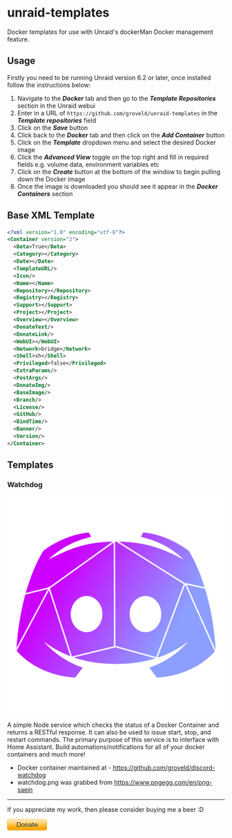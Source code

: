 # unraid-templates

Docker templates for use with Unraid's dockerMan Docker management feature.

## Usage

Firstly you need to be running Unraid version 6.2 or later, once installed follow the instructions below:

1. Navigate to the ***Docker*** tab and then go to the ***Template Repositories*** section in the Unraid webui
2. Enter in a URL of `https://github.com/groveld/unraid-templates` in the ***Template repositories*** field
3. Click on the ***Save*** button
4. Click back to the ***Docker*** tab and then click on the ***Add Container*** button
5. Click on the ***Template*** dropdown menu and select the desired Docker image
6. Click the ***Advanced View*** toggle on the top right and fill in required fields e.g. volume data, environment variables etc
7. Click on the ***Create*** button at the bottom of the window to begin pulling down the Docker image
8. Once the image is downloaded you should see it appear in the ***Docker Containers*** section

## Base XML Template

```xml
<?xml version="1.0" encoding="utf-8"?>
<Container version="2">
  <Beta>True</Beta>
  <Category></Category>
  <Date></Date>
  <TemplateURL/>
  <Icon/>
  <Name></Name>
  <Repository></Repository>
  <Registry></Registry>
  <Support></Support>
  <Project></Project>
  <Overview></Overview>
  <DonateText/>
  <DonateLink/>
  <WebUI></WebUI>
  <Network>bridge</Network>
  <Shell>sh</Shell>
  <Privileged>false</Privileged>
  <ExtraParams/>
  <PostArgs/>
  <DonateImg/>
  <BaseImage/>
  <Branch/>
  <License/>
  <GitHub/>
  <BindTime/>
  <Banner/>
  <Version/>
</Container>
```

## Templates

### Watchdog

<img src="groveld/images/watchdog.png" alt="Watchdog" max-width="100" max-height="100" />

A simple Node service which checks the status of a Docker Container and returns a RESTful response. It can also be used to issue start, stop, and restart commands. The primary purpose of this service is to interface with Home Assistant. Build automations/notifications for all of your docker containers and much more!

- Docker container maintained at - https://github.com/groveld/discord-watchdog
- watchdog.png was grabbed from https://www.pngegg.com/en/png-saejn

___

If you appreciate my work, then please consider buying me a beer :D

[![PayPal](groveld/images/donate.png)](https://paypal.me/groveld)
